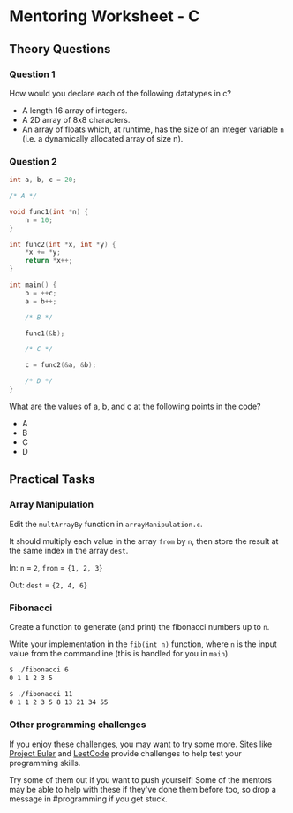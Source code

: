 # Mentoring Worksheet - C

## Theory Questions

### Question 1

How would you declare each of the following datatypes in c?

- A length 16 array of integers.
- A 2D array of 8x8 characters.
- An array of floats which, at runtime, has the size of an integer variable `n`
(i.e. a dynamically allocated array of size n).

### Question 2

```c
int a, b, c = 20;

/* A */

void func1(int *n) {
    n = 10;
}

int func2(int *x, int *y) {
    *x += *y;
    return *x++;
}

int main() {
    b = ++c;
    a = b++;

    /* B */

    func1(&b);

    /* C */

    c = func2(&a, &b);

    /* D */
}

```

What are the values of a, b, and c at the following points in the code?

- A
- B
- C
- D

## Practical Tasks

### Array Manipulation

Edit the `multArrayBy` function in `arrayManipulation.c`.

It should multiply each value in the array `from` by `n`, then store the result
at the same index in the array `dest`.

In: `n` = `2`, `from` = `{1, 2, 3}`

Out: `dest` = `{2, 4, 6}`

### Fibonacci

Create a function to generate (and print) the fibonacci numbers up to `n`.

Write your implementation in the `fib(int n)` function, where `n` is the input
value from the commandline (this is handled for you in `main`).

```bash
$ ./fibonacci 6
0 1 1 2 3 5

$ ./fibonacci 11
0 1 1 2 3 5 8 13 21 34 55
```

### Other programming challenges

If you enjoy these challenges, you may want to try some more. Sites like
[Project Euler](http://projecteuler.net) and [LeetCode](https://leetcode.com)
provide challenges to help test your programming skills.

Try some of them out if you want to push yourself! Some of the mentors may
be able to help with these if they've done them before too, so drop a message
in #programming if you get stuck.
